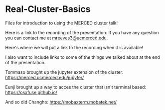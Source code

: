 # Real-Cluster-Basics
Files for introduction to using the MERCED cluster talk!

Here is a link to the recording of the presentation. If you have any question you can contact me at mreeves3@ucmerced.edu.

Here's where we will put a link to the recording when it is available!

I also want to include links to some of the things we talked about at the end of the presentation.

Tommaso brought up the jupyter extension of the cluster:
https://merced.ucmerced.edu/jupyter/

Eunji brought up a way to acces the cluster that isn't terminal based:
https://osxfuse.github.io/

And so did Changho:
https://mobaxterm.mobatek.net/

